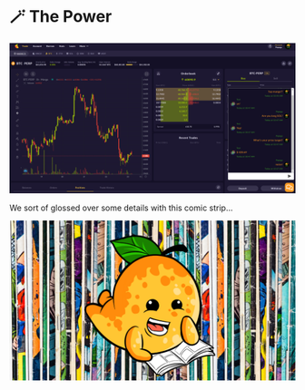 # 🪄 The Power

![](<../.gitbook/assets/image (12).png>)

We sort of glossed over some details with this comic strip...

![](<../.gitbook/assets/Untitled design.png>)
